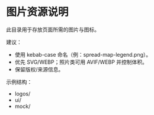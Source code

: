 # 图片资源说明

此目录用于存放页面所需的图片与图标。

建议：
- 使用 kebab-case 命名（例：spread-map-legend.png）。
- 优先 SVG/WEBP；照片类可用 AVIF/WEBP 并控制体积。
- 保留版权/来源信息。

示例结构：
- logos/
- ui/
- mock/
